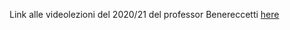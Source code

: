 Link alle videolezioni del 2020/21 del professor Benereccetti [here](https://www.youtube.com/playlist?list=PL-ukCp9b9AocjHMcvbGxqQjPRRKApcf-D)

